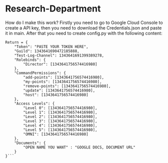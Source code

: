 # Research-Department

How do I make this work?
Firstly you need to go to Google Cloud Console to create a API key, then you need to download the Credentials.json and paste it in main. After that you need to create config.py
with the following content:
```
Return = {
    "Token": "PASTE YOUR TOKEN HERE",
    "Guild": 1343641690472185888,
    "Test-Log-Channel": 1343641691399389278,
    "Rolebinds": {
        "Director": [1343641756574416980]  
    },
    "CommandPermissions": {
        "add-points": [1343641756574416980],
        "my-points": [1343641756574416980],
        "remove-points": [1343641756574416980],
        "update": [1343641756574416980],
        "host": [1343641756574416980]
    },
    "Access Levels": {
        "Level 0": [1343641756574416980],
        "Level 1": [1343641756574416980],
        "Level 2": [1343641756574416980],
        "Level 3": [1343641756574416980],
        "Level 4": [1343641756574416980],
        "Level 5": [1343641756574416980],
        "OMNI": [1343641756574416980]
    },
    "Documents": {
        "OPEN NAME YOU WANT" : "GOOGLE DOCS, DOCUMENT URL"
    }
}```
